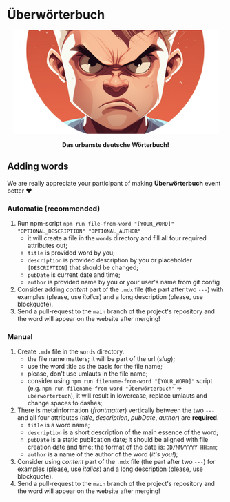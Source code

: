 # Überwörterbuch

<p align="center">
  <a href="https://www.uberworterbuch.de/" target="_blank"><img src="https://github.com/DasGuckloch/uberworterbuch/blob/main/images/social_gh.png?raw=true" alt="Überwörterbuch logo" width="480" /></a>
</p>
<p align="center">
    <b>Das urbanste deutsche Wörterbuch!</b>
</p>

## Adding words

We are really appreciate your participant of making **Überwörterbuch** event better :heart:

### Automatic (recommended)

1. Run npm-script `npm run file-from-word "[YOUR_WORD]" "OPTIONAL_DESCRIPTION" "OPTIONAL_AUTHOR"`
    - it will create a file in the `words` directory and fill all four required attributes out;
    - `title` is provided word by you;
    - `description` is provided description by you or placeholder `[DESCRIPTION]` that should be changed;
    - `pubDate` is current date and time;
    - `author` is provided name by you or your user's name from git config
2. Consider adding *content* part of the `.mdx` file (the part after two `---`) with examples (please, use *italics*) and a long description (please, use blockquote).
3. Send a pull-request to the `main` branch of the project's repository and the word will appear on the website after merging!

### Manual

1. Create `.mdx` file in the `words` directory.
    - the file name matters; it will be part of the url (*slug*);
    - use the word title as the basis for the file name;
    - please, don't use umlauts in the file name;
    - consider using `npm run filename-from-word "[YOUR_WORD]"` script (e.g. `npm run filename-from-word "Überwörterbuch"` => `uberworterbuch`), it will result in lowercase, replace umlauts and change spaces to dashes;
2. There is metainformation (*frontmatter*) vertically between the two `---` and all four attributes (*title*, *description*, *pubDate*, *author*) are **required**.
    - `title` is a word name;
    - `description` is a short description of the main essence of the word;
    - `pubDate` is a static publication date; it should be aligned with file creation date and time; the format of the date is: `DD/MM/YYYY HH:mm`;
    - `author` is a name of the author of the word (*it's you!*);
3. Consider using *content* part of the `.mdx` file (the part after two `---`) for examples (please, use *italics*) and a long description (please, use blockquote).
4. Send a pull-request to the `main` branch of the project's repository and the word will appear on the website after merging!